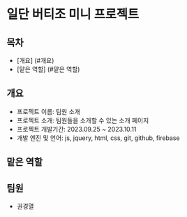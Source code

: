 # 일단 버티조 미니 프로젝트

## 목차
 - [개요] (#개요)
 - [맡은 역할] (#맡은 역할)

## 개요
- 프로젝트 이름: 팀원 소개
- 프로젝트 소개: 팀원들을 소개할 수 있는 소개 페이지
- 프로젝트 개발기간: 2023.09.25 ~ 2023.10.11
- 개발 엔진 및 언어: js, jquery, html, css, git, github, firebase

## 맡은 역할

## 팀원
- 권경열
